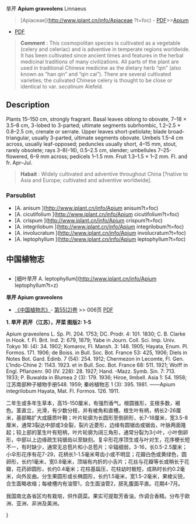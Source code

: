 旱芹 **Apium graveolens** Linnaeus

> [Apiaceae](http://www.iplant.cn/info/Apiaceae ?t=foc) - [PDF](http://iplant.cn/foc/pdf/Apiaceae.pdf)>>[Apium](http://www.iplant.cn/info/Apium?t=foc)

 - [PDF](http://www.iplant.cn/foc/pdf/Apium.pdf)

> **Comment** : 
> This cosmopolitan species is cultivated as a vegetable (celery and celeriac) and is adventive in temperate regions worldwide. It has been cultivated since ancient times and features in the herbal medicinal traditions of many civilizations. All parts of the plant are used in traditional Chinese medicine as the dietary herb “qin” (also known as “han qin” and “qin cai”). There are several cultivated varieties; the culivated Chinese celery is thought to be close or identical to var. *secalinum* Alefeld.

## Description

Plants 15–150 cm, strongly fragrant. Basal leaves oblong to obovate, 7–18 × 3.5–8 cm, 3-lobed to 3-parted; ultimate segments subrhombic, 1.2–2.5 × 0.8–2.5 cm, crenate or serrate. Upper leaves short-petiolate; blade broad-triangular, usually 3-parted, ultimate segments obovate. Umbels 1.5–4 cm across, usually leaf-opposed; peduncles usually short, 4–15 mm, stout, rarely obsolete; rays 3–8(–16), 0.5–2.5 cm, slender; umbellules 7–25-flowered, 6–9 mm across; pedicels 1–1.5 mm. Fruit 1.3–1.5 × 1–2 mm. Fl. and fr. Apr–Jul.

> **Habait** : 
> Widely cultivated and adventive throughout China [?native to Asia and Europe; cultivated and adventive worldwide].

### Parsublist

* [A.  anisum  ](http://www.iplant.cn/info/Apium anisum?t=foc)
* [A.  cicutifolium  ](http://www.iplant.cn/info/Apium cicutifolium?t=foc)
* [A.  crispum  ](http://www.iplant.cn/info/Apium crispum?t=foc)
* [A.  integrilobum  ](http://www.iplant.cn/info/Apium integrilobum?t=foc)
* [A.  involucratum  ](http://www.iplant.cn/info/Apium involucratum?t=foc)
* [A.  leptophyllum  ](http://www.iplant.cn/info/Apium leptophyllum?t=foc)

## 中国植物志

## 
* [细叶旱芹  A.  leptophyllum](http://www.iplant.cn/info/Apium leptophyllum?t=z)

**旱芹 Apium graveolens**

* [《中国植物志》](http://www.iplant.cn/frps)- [第55(2)卷](http://www.iplant.cn/frps/vol/55(2)) >> 006页 [PDF](http://www.iplant.cn/frps/pdf/55(2)/006.pdf)

**1. 旱芹 药芹（江苏），芹菜 图版2: 1-5**

Apium graveolens L. Sp. Pl. 204. 1753; DC. Prodr. 4: 101. 1830; C. B. Clarke in Hook. f. Fl. Brit. Ind. 2: 679, 1879; Yabe in Journ. Coll. Sci. Imp. Univ. Tokyo 16: (4): 34. 1902; Komarov, Fl. Mansh. 3: 148. 1905; Hayata, Enum. Pl. Formos. 171. 1906; de Boiss. in Bull. Soc. Bot. France 53: 425, 1906; Diels in Notes Bot. Gard. Edinb. 7 (54): 254. 1912; Chermezon in Lecomte, Fl. Gen. L'Indo-Chine 2: 1143. 1923. et in Bull. Soc. Bot. France 68: 511. 1921; Wolff in Engl. Pflanzenr. 90 (IV. 228): 28. 1927; Hand. -Mazz. Symb. Sin. 7: 713. 1933; P. Buwalda in Blumea 2 (3): 179. 1936; Hiroe, Ilmbell. Asia 1: 54. 1958; 江苏南部种子植物手册548. 1959; 秦岭植物志 1 (3): 395. 1981. ——Apium integrilobum Hayata, Mat. Fl. Formos. 126. 1911.

二年生或多年生草本，高15-150厘米，有强烈香气。根圆锥形，支根多数，褐色。茎直立，光滑，有少数分枝，并有棱角和直槽。根生叶有柄，柄长2-26厘米，基部略扩大成膜质叶鞘；叶片轮廓为长圆形至倒卵形，长7-18厘米，宽3.5-8厘米，通常3裂达中部或3全裂，裂片近菱形，边缘有圆锯齿或锯齿，叶脉两面隆起；较上部的茎生叶有短柄，叶片轮廓为阔三角形，通常分裂为3小叶，小叶倒卵形，中部以上边缘疏生钝锯齿以至缺刻。复伞形花序顶生或与叶对生，花序梗长短不一，有时缺少，通常无总苞片和小总苞片；伞辐细弱，3-16，长0.5-2.5厘米；小伞形花序有花7-29，花柄长1-1.5毫米萼齿小或不明显；花瓣白色或黄绿色，圆卵形，长约1毫米，宽0.8毫米，顶端有内折的小舌片；花丝与花瓣等长或稍长于花瓣，花药卵圆形，长约0.4毫米；花柱基扁压，花柱幼时极短，成熟时长约0.2毫米，向外反曲。分生果圆形或长椭圆形，长约1.5毫米，宽1.5-2毫米，果棱尖锐，合生面略收缩；每棱槽内有油管1，合生面油管2，胚乳腹面平直。花期4-7月。

我国南北各省区均有栽培，供作蔬菜。果实可提取芳香油，作调合香精。分布于欧洲、亚洲、非洲及美洲。

}